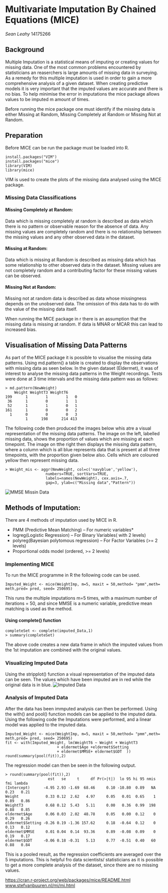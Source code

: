 # Multivariate Imputation By  Chained Equations (MICE)
*Sean Leahy* 
14175266

## Background
Multiple Imputation is a statistical means of imputing or creating values for missing data. One of the most common problems encountered by statisticians an reaserchers is large amounts of missing data in surveying. As a remedy for this multiple imputation is used in order to gain a more comprehensive analysis of a given dataset. When creating predictive models it is very important that the imputed values are accurate and there is no bias. To help minimise the error in imputations the mice package allows values to be imputed m amount of times.

Before running the mice package one must identify if the missing data is either Missing at Random, Missing Completely at Random or Missing Not at Random.

## Preparation
Before MICE can be run  the package must be loaded into R.
```
install.packages("VIM")
install.packages("mice")
library(VIM)
library(mice)
```
VIM is used to create the plots of the missing data analysed using the MICE package.

### Missing Data Classifications

#### Missing Completely at Random:
Data which is missing completely at random is described as data which there is no pattern or observable reason for the absence of data. Any missing values are completely random and there is no relationship between the missing values and any other observed data in the dataset.

#### Missing at Random:
Data which is missing at Random is described as missing data which has some relationship to other observed data in the dataset. Missing values are not completely random and a contributing factor for these missing values can be observed.

#### Missing Not at Random:
Missing not at random data is described as data whose missingness depends on the unobserved data. The omission of this data has to do with the value of the missing data itself. 

When running the MICE package in r there is an assumption that the missing data is missing at random. If data is MNAR or MCAR this can lead to increased bias. 

## Visualisation of Missing Data Patterns
As part of the MICE package it is possible to visualise the missing data patterns. 
Using md.pattern() a table is created to display the observations with missing data as seen below.
In the given dataset (Eldermet), it was of interest to analyse the missing data patterns in the Weight recordings. Tests were done at 3 time intervals and the missing data pattern was as follows:
```
> md.pattern(NewWeight)
    Weight WeightT3 WeightT6    
199      1        1        1   0
 36      1        0        1   1
 52      1        1        0   1
161      1        0        0   2
  1      0        0        0   3
         1      198      214 413
```
The following code then produced the images below whis atre a visual representation of the missing data patterns. The image on the left, labelled missing data, shows the proportion of values which are missing at each timepoint. The image on tthe right then displays the missing data pattern, where a column which is all blue represents data that is present at all three timepoints, with the proportion given below also. Cells which are coloured yellow then represent missing data. 
```
> Weight_mis <- aggr(NewWeight, col=c('navyblue','yellow'),
                  numbers=TRUE, sortVars=TRUE,
                  labels=names(NewWeight), cex.axis=.7,
                  gap=3, ylab=c("Missing data","Pattern"))
```
 ![MMSE Missin Data](https://github.com/ULStats/MA4128Assessment-2018/blob/3ebd7f88c0acc3019a0723b0876b02eb258c847b/Weight%20Missing%20Data.png?raw=true) 

## Methods of Imputation:
There are 4 methods of imputation used by MICE in R.
* PMM (Predictive Mean Matching)  – For numeric variables*
* logreg(Logistic Regression) – For Binary Variables( with 2 levels)
* polyreg(Bayesian polytomous regression) – For Factor Variables (>= 2 levels)
* Proportional odds model (ordered, >= 2 levels)


### Implementing MICE
To run the MICE programme in R the following code can be used.
```
Imputed_Weight <- mice(WeightImp, m=5, maxit = 50,method= "pmm",meth= meth,pred= pred, seed= 250695)
```
This runs the multiple imputations m=5 times, with a maximum number of iterations = 50, and since MMSE is a numeric variable, predictive mean matching is used as the method.

#### Using complete() function
```
completeSet <- complete(imputed_Data,1)
> summary(completeSet)
```
The above code creates a new data frame in which the imputed values from the 1st imputation are combined with the original values.

### Visualizing Imputed Data
Using the stripplot() function a visual representation of the imputed data can be seen. The values which have been imputed are in red while the original data is in blue. 
![Imputed Data](https://github.com/ULStats/MA4128Assessment-2018/blob/53377f54eb17eb7e8cbbbb0d5cfcd96c773faa39/Weight%20Imputations.png?raw=true)

### Analysis of Imputed Data
After the data has been immputed analysis can then be performed. Using the with() and pool() function models can be applied to the imputed data.
Using the following code the Imputations were performed, and a linear model was applied to the imputed data.
```
Imputed_Weight <- mice(WeightImp, m=5, maxit = 50,method= "pmm",meth= meth,pred= pred, seed= 250695)
fit <- with(Imputed_Weight, lm(WeightT6 ~ Weight + WeightT3 
                       + eldermet$Age +eldermet$Setting 
                       + eldermet$MMSE+ eldermet$GDT  ))
round(summary(pool(fit)),2)
```
The regression model can then be seen in the following output.
```
> round(summary(pool(fit)),2)
                   est   se     t     df Pr(>|t|)  lo 95 hi 95 nmis  fmi lambda
(Intercept)      -4.95 2.93 -1.69  68.46     0.10 -10.80  0.89   NA 0.23   0.21
Weight            0.33 0.12  2.62   4.97     0.05   0.01  0.65    1 0.89   0.86
WeightT3          0.68 0.12  5.43   5.11     0.00   0.36  0.99  198 0.88   0.85
eldermet$Age      0.06 0.03  2.02  48.78     0.05   0.00  0.12    0 0.29   0.26
eldermet$Setting -0.26 0.19 -1.36 157.62     0.18  -0.64  0.12    0 0.13   0.12
eldermet$MMSE     0.01 0.04  0.14  93.36     0.89  -0.08  0.09    0 0.19   0.17
eldermet$GDT     -0.06 0.18 -0.31   5.13     0.77  -0.51  0.40   60 0.88   0.84
```
This is a pooled result, as the regression coefficients are averaged over the 5 imputations. This is helpful fro data scientists/ statisticians as it is possible to get a more complete analysis of the dataset, since there are no missing values.

https://cran.r-project.org/web/packages/mice/README.html
www.stefvanbuuren.nl/mi/mi.html
